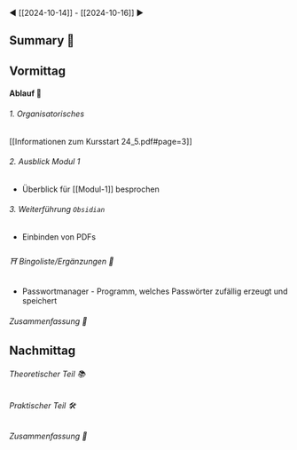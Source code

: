 ​◀ [[2024-10-14]] - [[2024-10-16]] ▶
## Summary 🍁

## Vormittag
#### Ablauf 🧭
###### 1. Organisatorisches
[[Informationen zum Kursstart 24_5.pdf#page=3]]
###### 2. Ausblick Modul 1
* Überblick für [[Modul-1]] besprochen
###### 3. Weiterführung `Obsidian`
* Einbinden von PDFs
###### ⛩ Bingoliste/Ergänzungen 🐾
* Passwortmanager - Programm, welches Passwörter zufällig erzeugt und speichert
###### Zusammenfassung 🍁


## Nachmittag
###### Theoretischer Teil 📚
###### Praktischer Teil 🛠
###### Zusammenfassung 🍁